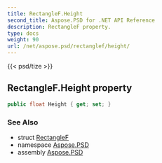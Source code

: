 ```yaml
---
title: RectangleF.Height
second_title: Aspose.PSD for .NET API Reference
description: RectangleF property. 
type: docs
weight: 90
url: /net/aspose.psd/rectanglef/height/
---
```

{{< psd/tize >}}
## RectangleF.Height property

```csharp
public float Height { get; set; }
```

### See Also

* struct [RectangleF](../)
* namespace [Aspose.PSD](../../rectanglef/)
* assembly [Aspose.PSD](../../../)


